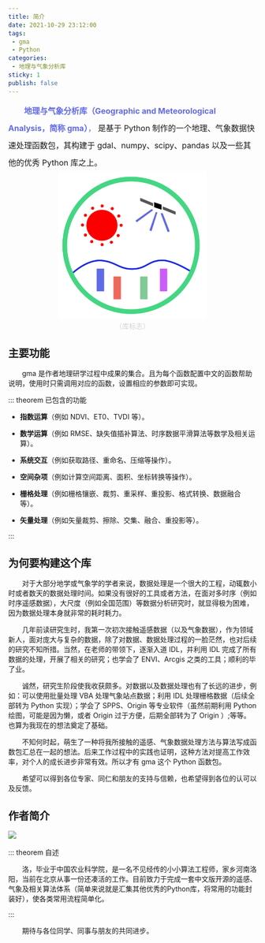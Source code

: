 ```yaml
---
title: 简介
date: 2021-10-29 23:12:00
tags:
 - gma
 - Python
categories:
 - 地理与气象分析库
sticky: 1
publish: false
---
```


<font color="#616AE5" size=3.5 style="line-height: 35px;">
&emsp;&emsp;<strong>地理与气象分析库（Geographic and Meteorological Analysis，简称 gma）</strong>，
</font>
<font size=3.5 style="line-height: 35px">
是基于 Python 制作的一个地理、气象数据快速处理函数包，其构建于 gdal、numpy、scipy、pandas 以及一些其他的优秀 Python 库之上。
</font>

<!-- more -->

<div align="center"><img width='300px' height='300px' src="/images/Logo-gma.svg"></div>
<font color="#D3D3D3" >
<div style="text-align:center;">（库标志）</div>
</font>

## 主要功能

&emsp;&emsp;gma 是作者地理研学过程中成果的集合。且为每个函数配置中文的函数帮助说明，使用时只需调用对应的函数，设置相应的参数即可实现。

::: theorem 已包含的功能

+ **指数运算**（例如 NDVI、ET0、TVDI 等）。

+ **数学运算**（例如 RMSE、缺失值插补算法、时序数据平滑算法等数学及相关运算）。

+ **系统交互**（例如获取路径、重命名、压缩等操作）。

+ **空间杂项**（例如计算空间距离、面积、坐标转换等操作）。

+ **栅格处理**（例如栅格镶嵌、裁剪、重采样、重投影、格式转换、数据融合等）。

+ **矢量处理**（例如矢量裁剪、擦除、交集、融合、重投影等）。

:::


## 为何要构建这个库

&emsp;&emsp;对于大部分地学或气象学的学者来说，数据处理是一个很大的工程，动辄数小时或者数天的数据处理时间。如果没有很好的工具或者方法，在面对多时序（例如时序遥感数据），大尺度（例如全国范围）等数据分析研究时，就显得极为困难，因为数据处理本身就非常的耗时耗力。

&emsp;&emsp;几年前读研究生时，我第一次初次接触遥感数据（以及气象数据），作为领域新人，面对庞大与复杂的数据，除了对数据、数据处理过程的一脸茫然，也对后续的研究不知所措。当然，在老师的带领下，逐渐入道 IDL，并利用 IDL 完成了所有数据的处理，开展了相关的研究；也学会了 ENVI、Arcgis 之类的工具；顺利的毕了业。

&emsp;&emsp;诚然，研究生阶段使我收获颇多。对数据以及数据处理也有了长远的进步，例如：可以使用批量处理 VBA 处理气象站点数据；利用 IDL 处理栅格数据（后续全部转为 Python 实现）；学会了 SPPS、Origin 等专业软件（虽然前期利用 Python 绘图，可能是因为懒，或者 Origin 过于方便，后期全部转为了 Origin ）;等等。也算为我现在的想法奠定了基础。

&emsp;&emsp;不知何时起，萌生了一种将我所接触的遥感、气象数据处理方法与算法写成函数包汇总在一起的想法。后来工作过程中的实践也证明，这种方法对提高工作效率，对个人的成长进步非常有效。所以才有 gma 这个 Python 函数包。

&emsp;&emsp;希望可以得到各位专家、同仁和朋友的支持与信赖，也希望得到各位的认可以及反馈。

## 作者简介

![](https://s2.loli.net/2021/12/31/aCJlBTGrkQDoxUL.png)

::: theorem 自述

&emsp;&emsp;洛，毕业于中国农业科学院，是一名不见经传的小小算法工程师，家乡河南洛阳，当前在北京从事一份还凑活的工作。目前致力于完成一套中文版开源的遥感、气象及相关算法体系（简单来说就是汇集其他优秀的Python库，将常用的功能封装好），使各类常用流程简单化。

:::

&emsp;&emsp;期待与各位同学、同事与朋友的共同进步。



